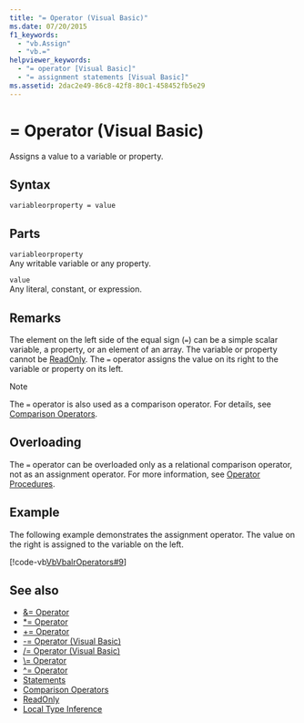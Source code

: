 ```yaml
---
title: "= Operator (Visual Basic)"
ms.date: 07/20/2015
f1_keywords: 
  - "vb.Assign"
  - "vb.="
helpviewer_keywords: 
  - "= operator [Visual Basic]"
  - "= assignment statements [Visual Basic]"
ms.assetid: 2dac2e49-86c8-42f8-80c1-458452fb5e29
---
```

# = Operator (Visual Basic)
Assigns a value to a variable or property.  
  
## Syntax  
  
```  
variableorproperty = value  
```  
  
## Parts  
 `variableorproperty`  
 Any writable variable or any property.  
  
 `value`  
 Any literal, constant, or expression.  
  
## Remarks  
 The element on the left side of the equal sign (`=`) can be a simple scalar variable, a property, or an element of an array. The variable or property cannot be [ReadOnly](../../../visual-basic/language-reference/modifiers/readonly.md). The `=` operator assigns the value on its right to the variable or property on its left.  
  
> [!NOTE]
>  The `=` operator is also used as a comparison operator. For details, see [Comparison Operators](../../../visual-basic/language-reference/operators/comparison-operators.md).  
  
## Overloading  
 The `=` operator can be overloaded only as a relational comparison operator, not as an assignment operator. For more information, see [Operator Procedures](../../../visual-basic/programming-guide/language-features/procedures/operator-procedures.md).  
  
## Example  
 The following example demonstrates the assignment operator. The value on the right is assigned to the variable on the left.  
  
 [!code-vb[VbVbalrOperators#9](~/samples/snippets/visualbasic/VS_Snippets_VBCSharp/VbVbalrOperators/VB/Class1.vb#9)]  
  
## See also

- [&= Operator](../../../visual-basic/language-reference/operators/and-assignment-operator.md)
- [*= Operator](../../../visual-basic/language-reference/operators/multiplication-assignment-operator.md)
- [+= Operator](../../../visual-basic/language-reference/operators/addition-assignment-operator.md)
- [-= Operator (Visual Basic)](../../../visual-basic/language-reference/operators/subtraction-assignment-operator.md)
- [/= Operator (Visual Basic)](../../../visual-basic/language-reference/operators/floating-point-division-assignment-operator.md)
- [\\= Operator](../../../visual-basic/language-reference/operators/integer-division-assignment-operator.md)
- [^= Operator](../../../visual-basic/language-reference/operators/exponentiation-assignment-operator.md)
- [Statements](../../../visual-basic/programming-guide/language-features/statements.md)
- [Comparison Operators](../../../visual-basic/language-reference/operators/comparison-operators.md)
- [ReadOnly](../../../visual-basic/language-reference/modifiers/readonly.md)
- [Local Type Inference](../../../visual-basic/programming-guide/language-features/variables/local-type-inference.md)
